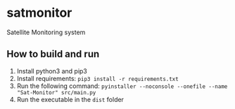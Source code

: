 # satmonitor
Satellite Monitoring system

## How to build and run
1. Install python3 and pip3
2. Install requirements: `pip3 install -r requirements.txt`
3. Run the following command: `pyinstaller --noconsole --onefile --name "Sat-Monitor" src/main.py`
4. Run the executable in the `dist` folder